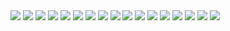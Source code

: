 <img src="https://i.ibb.co/yW7jzVD/jujutsu-kaisen-225-1.jpg">
<img src="https://i.ibb.co/dmbT1Tz/jujutsu-kaisen-225-2.jpg">
<img src="https://i.ibb.co/BN6RWTm/jujutsu-kaisen-225-3.jpg">
<img src="https://i.ibb.co/zrb2swX/jujutsu-kaisen-225-4.jpg">
<img src="https://i.ibb.co/fkZxHNP/jujutsu-kaisen-225-5.jpg">
<img src="https://i.ibb.co/gMwVRRn/jujutsu-kaisen-225-6.jpg">
<img src="https://i.ibb.co/QvCZwtG/jujutsu-kaisen-225-7.jpg">
<img src="https://i.ibb.co/BGrQTxT/jujutsu-kaisen-225-8.jpg">
<img src="https://i.ibb.co/3BbkfLd/jujutsu-kaisen-225-9.jpg">
<img src="https://i.ibb.co/B6VDSjp/jujutsu-kaisen-225-10.jpg">
<img src="https://i.ibb.co/5jjd5RM/jujutsu-kaisen-225-11.jpg">
<img src="https://i.ibb.co/tPJWyKB/jujutsu-kaisen-225-12.jpg">
<img src="https://i.ibb.co/j8TRz34/jujutsu-kaisen-225-13.jpg">
<img src="https://i.ibb.co/VYM7r1h/jujutsu-kaisen-225-14.jpg">
<img src="https://i.ibb.co/M7q9S9P/jujutsu-kaisen-225-15.jpg">
<img src="https://i.ibb.co/CM3FjMc/jujutsu-kaisen-225-16.jpg">
<img src="https://i.ibb.co/BsZh1h0/jujutsu-kaisen-225-17.jpg">

